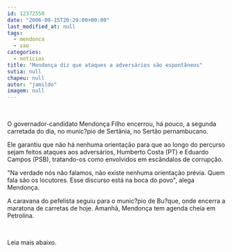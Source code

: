 ```yaml
---
id: 12372550
date: "2006-09-15T20:29:00+00:00"
last_modified_at: null
tags:
  - mendonca
  - sao
categories:
  - noticias
title: "Mendonça diz que ataques a adversários são espontâneos"
sutia: null
chapeu: null
autor: "jamildo"
imagem: null
---
```

<p>&nbsp;</p>
<p>O governador-candidato Mendon&ccedil;a Filho encerrou, h&aacute; pouco, a segunda carretada do dia, no munic?pio de Sert&acirc;nia, no Sert&atilde;o pernambucano.</p>
<p>Ele garantiu que n&atilde;o h&aacute; nenhuma orienta&ccedil;&atilde;o para que ao longo do percurso sejam feitos ataques aos advers&aacute;rios, Humberto Costa (PT) e Eduardo Campos (PSB), tratando-os como envolvidos em esc&acirc;ndalos de corrup&ccedil;&atilde;o.</p>
<p>"Na verdade n&oacute;s n&atilde;o falamos, n&atilde;o existe nenhuma orienta&ccedil;&atilde;o pr&eacute;via. Quem fala s&atilde;o os locutores. Esse discurso est&aacute; na boca do povo", alega Mendon&ccedil;a.</p>
<p>A caravana do pefelista seguiu para o munic?pio de Bu?que, onde encerra a maratona de carretas de hoje. Amanh&atilde;, Mendon&ccedil;a tem agenda cheia em Petrolina.</p>
<p>&nbsp;</p>
<p>Leia mais abaixo.</p>
